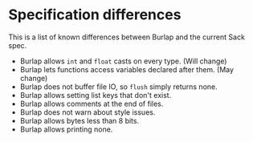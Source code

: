 # Specification differences

This is a list of known differences between Burlap and the current Sack spec.

- Burlap allows `int` and `float` casts on every type. (Will change)
- Burlap lets functions access variables declared after them. (May change)
- Burlap does not buffer file IO, so `flush` simply returns none.
- Burlap allows setting list keys that don't exist.
- Burlap allows comments at the end of files.
- Burlap does not warn about style issues.
- Burlap allows bytes less than 8 bits.
- Burlap allows printing none.
